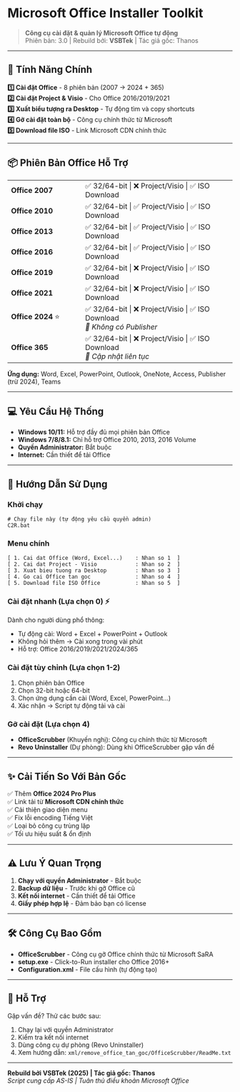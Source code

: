 # Microsoft Office Installer Toolkit

> **Công cụ cài đặt & quản lý Microsoft Office tự động**  
> Phiên bản: 3.0 | Rebuild bởi: **VSBTek** | Tác giả gốc: Thanos

---

## 🚀 Tính Năng Chính

**1️⃣ Cài đặt Office** - 8 phiên bản (2007 → 2024 + 365)  
**2️⃣ Cài đặt Project & Visio** - Cho Office 2016/2019/2021  
**3️⃣ Xuất biểu tượng ra Desktop** - Tự động tìm và copy shortcuts  
**4️⃣ Gỡ cài đặt toàn bộ** - Công cụ chính thức từ Microsoft  
**5️⃣ Download file ISO** - Link Microsoft CDN chính thức

---

## 📦 Phiên Bản Office Hỗ Trợ

<table>
<tr>
<td width="150"><b>Office 2007</b></td>
<td>✅ 32/64-bit | ❌ Project/Visio | ✅ ISO Download</td>
</tr>
<tr>
<td><b>Office 2010</b></td>
<td>✅ 32/64-bit | ✅ Project/Visio | ✅ ISO Download</td>
</tr>
<tr>
<td><b>Office 2013</b></td>
<td>✅ 32/64-bit | ✅ Project/Visio | ✅ ISO Download</td>
</tr>
<tr>
<td><b>Office 2016</b></td>
<td>✅ 32/64-bit | ✅ Project/Visio | ✅ ISO Download</td>
</tr>
<tr>
<td><b>Office 2019</b></td>
<td>✅ 32/64-bit | ❌ Project/Visio | ✅ ISO Download</td>
</tr>
<tr>
<td><b>Office 2021</b></td>
<td>✅ 32/64-bit | ❌ Project/Visio | ✅ ISO Download</td>
</tr>
<tr>
<td><b>Office 2024</b> ⭐</td>
<td>✅ 32/64-bit | ❌ Project/Visio | ✅ ISO Download<br><i>🔸 Không có Publisher</i></td>
</tr>
<tr>
<td><b>Office 365</b></td>
<td>✅ 32/64-bit | ❌ Project/Visio | ✅ ISO Download<br><i>🔸 Cập nhật liên tục</i></td>
</tr>
</table>

**Ứng dụng:** Word, Excel, PowerPoint, Outlook, OneNote, Access, Publisher (trừ 2024), Teams

---

## 💻 Yêu Cầu Hệ Thống

- **Windows 10/11:** Hỗ trợ đầy đủ mọi phiên bản Office
- **Windows 7/8/8.1:** Chỉ hỗ trợ Office 2010, 2013, 2016 Volume
- **Quyền Administrator:** Bắt buộc
- **Internet:** Cần thiết để tải Office

---

## 📖 Hướng Dẫn Sử Dụng

### Khởi chạy
```batch
# Chạy file này (tự động yêu cầu quyền admin)
C2R.bat
```

### Menu chính
```
[ 1. Cai dat Office (Word, Excel...)    : Nhan so 1  ]
[ 2. Cai dat Project - Visio            : Nhan so 2  ]
[ 3. Xuat bieu tuong ra Desktop         : Nhan so 3  ]
[ 4. Go cai Office tan goc              : Nhan so 4  ]
[ 5. Download file ISO Office           : Nhan so 5  ]
```

### Cài đặt nhanh (Lựa chọn 0) ⚡
Dành cho người dùng phổ thông:
- Tự động cài: Word + Excel + PowerPoint + Outlook
- Không hỏi thêm → Cài xong trong vài phút
- Hỗ trợ: Office 2016/2019/2021/2024/365

### Cài đặt tùy chỉnh (Lựa chọn 1-2)
1. Chọn phiên bản Office
2. Chọn 32-bit hoặc 64-bit
3. Chọn ứng dụng cần cài (Word, Excel, PowerPoint...)
4. Xác nhận → Script tự động tải và cài

### Gỡ cài đặt (Lựa chọn 4)
- **OfficeScrubber** (Khuyến nghị): Công cụ chính thức từ Microsoft
- **Revo Uninstaller** (Dự phòng): Dùng khi OfficeScrubber gặp vấn đề

---

## ✨ Cải Tiến So Với Bản Gốc

✅ Thêm **Office 2024 Pro Plus**  
✅ Link tải từ **Microsoft CDN chính thức**  
✅ Cải thiện giao diện menu  
✅ Fix lỗi encoding Tiếng Việt  
✅ Loại bỏ công cụ trùng lặp  
✅ Tối ưu hiệu suất & ổn định

---

## ⚠️ Lưu Ý Quan Trọng

1. **Chạy với quyền Administrator** - Bắt buộc
2. **Backup dữ liệu** - Trước khi gỡ Office cũ
3. **Kết nối internet** - Cần thiết để tải Office
4. **Giấy phép hợp lệ** - Đảm bảo bạn có license

---

## 🛠️ Công Cụ Bao Gồm

- **OfficeScrubber** - Công cụ gỡ Office chính thức từ Microsoft SaRA
- **setup.exe** - Click-to-Run installer cho Office 2016+
- **Configuration.xml** - File cấu hình (tự động tạo)

---

## 📧 Hỗ Trợ

Gặp vấn đề? Thử các bước sau:
1. Chạy lại với quyền Administrator
2. Kiểm tra kết nối internet
3. Dùng công cụ dự phòng (Revo Uninstaller)
4. Xem hướng dẫn: `xml/remove_office_tan_goc/OfficeScrubber/ReadMe.txt`

---

**Rebuild bởi VSBTek (2025) | Tác giả gốc: Thanos**  
*Script cung cấp AS-IS | Tuân thủ điều khoản Microsoft Office*
